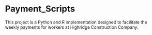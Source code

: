 # Payment_Scripts
This project is a Python and R implementation designed to facilitate the weekly payments for workers at Highridge Construction Company.
